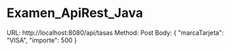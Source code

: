 # Examen_ApiRest_Java

URL: http://localhost:8080/api/tasas
Method: Post
Body: 
{
    "marcaTarjeta": "VISA",
    "importe": 500
}
